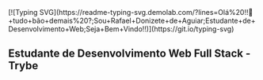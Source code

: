 
<div>
[![Typing SVG](https://readme-typing-svg.demolab.com/?lines=Olá%20!!👋+tudo+bão+demais%20?;Sou+Rafael+Donizete+de+Aguiar;Estudante+de+Desenvolvimento+Web;Seja+Bem+Vindo!!)](https://git.io/typing-svg)
 <div/>

## Estudante de Desenvolvimento Web Full Stack - Trybe 
